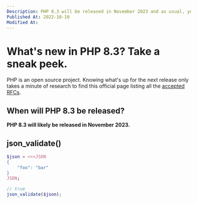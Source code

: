 ```yaml
---
Description: PHP 8.3 will be released in November 2023 and as usual, you need to be upn to date with new features and breaking changes for easy transitions.
Published At: 2022-10-10
Modified At:
---
```


# What's new in PHP 8.3? Take a sneak peek.

PHP is an open source project. Knowing what's up for the next release only takes a minute of research to find this official page listing all the [accepted RFCs](https://wiki.php.net/rfc).

## When will PHP 8.3 be released?

**PHP 8.3 will likely be released in November 2023.**

## json_validate()

```php
$json = <<<JSON
{
    "foo": "bar"
}
JSON;

// true
json_validate($json);
```
